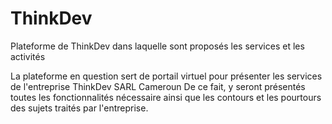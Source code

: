 # ThinkDev
Plateforme de ThinkDev dans laquelle sont proposés les services et les activités

La plateforme en question sert de portail virtuel pour présenter les services de l'entreprise ThinkDev SARL Cameroun
De ce fait, y seront présentés toutes les fonctionnalités nécessaire ainsi que les contours et les pourtours des sujets traités par l'entreprise.
